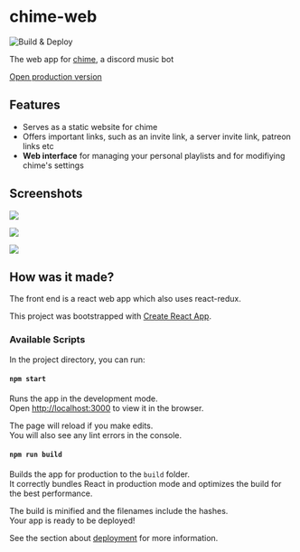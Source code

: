 # chime-web
![Build & Deploy](https://github.com/realmayus/chime-web/workflows/Build%20&%20Deploy/badge.svg)

The web app for [chime](https://github.com/realmayus/chime), a discord music bot

[Open production version](https://chime.realmayus.xyz)

## Features
* Serves as a static website for chime
* Offers important links, such as an invite link, a server invite link, patreon links etc
* **Web interface** for managing your personal playlists and for modifiying chime's settings


## Screenshots
![](https://i.imgur.com/HYr2xjO.png)

![](https://i.imgur.com/xT55Abd.png)

![](https://i.imgur.com/ohT9TdG.png)


## How was it made?
The front end is a react web app which also uses react-redux.

This project was bootstrapped with [Create React App](https://github.com/facebook/create-react-app).

### Available Scripts

In the project directory, you can run:

#### `npm start`

Runs the app in the development mode.<br />
Open [http://localhost:3000](http://localhost:3000) to view it in the browser.

The page will reload if you make edits.<br />
You will also see any lint errors in the console.

#### `npm run build`

Builds the app for production to the `build` folder.<br />
It correctly bundles React in production mode and optimizes the build for the best performance.

The build is minified and the filenames include the hashes.<br />
Your app is ready to be deployed!

See the section about [deployment](https://facebook.github.io/create-react-app/docs/deployment) for more information.
